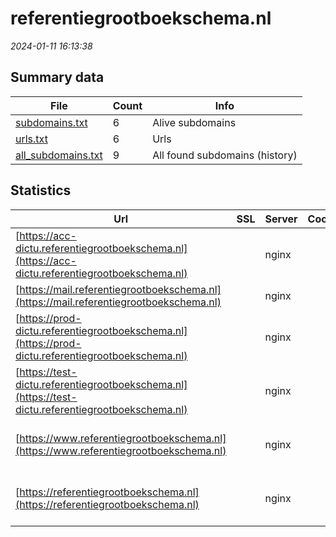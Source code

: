 # referentiegrootboekschema.nl
*2024-01-11 16:13:38*
## Summary data
| File       | Count | Info |
|------------|-------|------|
|[subdomains.txt](/data/referentiegrootboekschema.nl/subdomains.txt)|6|Alive subdomains|
|[urls.txt](/data/referentiegrootboekschema.nl/urls.txt)|6|Urls|
|[all_subdomains.txt](/data/referentiegrootboekschema.nl/all_subdomains.txt)|9|All found subdomains (history)|
## Statistics
| Url | SSL | Server | Cookie | HSTS | CSP | XFO | XXP | RP | Tech |Title |
|------------|-------|------|------|------|------|------|------|------|------|------|
|[https://acc-dictu.referentiegrootboekschema.nl](https://acc-dictu.referentiegrootboekschema.nl)| |nginx| | | | | | 3:white_check_mark: |Basic Nginx|401 Authorizatio...|
|[https://mail.referentiegrootboekschema.nl](https://mail.referentiegrootboekschema.nl)| |nginx| | | | | | 3:white_check_mark: |Nginx||
|[https://prod-dictu.referentiegrootboekschema.nl](https://prod-dictu.referentiegrootboekschema.nl)| |nginx| | | | | | 3:white_check_mark: |Drupal:10 HSTS Nginx PHP|Home | Forum Sta...|
|[https://test-dictu.referentiegrootboekschema.nl](https://test-dictu.referentiegrootboekschema.nl)| |nginx| | | | | | 3:white_check_mark: |Basic Nginx|401 Authorizatio...|
|[https://www.referentiegrootboekschema.nl](https://www.referentiegrootboekschema.nl)| |nginx| |:white_check_mark: | 1:white_check_mark: | 2:white_check_mark: | 3:white_check_mark: |Drupal:10 HSTS Nginx PHP|Home | Referenti...|
|[https://referentiegrootboekschema.nl](https://referentiegrootboekschema.nl)| |nginx| |:white_check_mark: | 1:white_check_mark: | 2:white_check_mark: | 3:white_check_mark: |Drupal:10 HSTS Nginx PHP|Home | Referenti...|